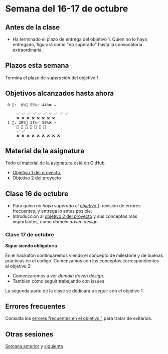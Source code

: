 # Semana del 16-17 de octubre

## Antes de la clase

- Ha terminado el plazo de entrega del objetivo 1. Quien no lo haya entregado,
  figurará como "no superado" hasta la convocatoria extraordinaria.

## Plazos esta semana

Termina el plazo de *superación* del objetivo 1.

## Objetivos alcanzados hasta ahora

```text
 0 🧮:  0%🚧 55%✅ 44%❌ ⇒ 
     
     ✅ ✅ ✅ ✅ ✅ ✅ ✅ ✅ ✅ ✅
     ❌ ❌ ❌ ❌ ❌ ❌ ❌ ❌
 1 🧮: 38%🚧 11%✅ 50%❌ ⇒ 
     🚧 🚧 🚧 🚧 🚧 🚧 🚧
     ✅ ✅
     ❌ ❌ ❌ ❌ ❌ ❌ ❌ ❌ ❌
```

## Material de la asignatura

Todo [el material de la asignatura está en GitHub](http://jj.github.io/IV).

* [Objetivo 1 del
   proyecto](http://jj.github.io/IV/documentos/proyecto/1.Planificacion),
* [Objetivo 2 del proyecto](http://jj.github.io/IV/documentos/proyecto/2.Modelo)

## Clase 16 de octubre

* Para *quien no haya superado el [objetivo
  1](http://jj.github.io/IV/documentos/proyecto/1.Planificacion)*: revisión de errores frecuentes, y entrega lo antes posible.
* Introducción al [objetivo 2 del
  proyecto](http://jj.github.io/IV/documentos/proyecto/2.Modelo) y sus conceptos
  más importantes, como *domain driven design*.

### Clase 17 de octubre

**Sigue siendo obligatoria**

En el hackatón continuaremos viendo el concepto de milestone y de buenas
prácticas en el código. Comenzamos con los conceptos correspondientes al
objetivo 2:

- Comenzaremos a ver *domain driven design*.
- También cómo seguir trabajando con issues

La segunda parte de la clase se dedicará a seguir con el objetivo 1.

## Errores frecuentes

Consulta los [errores frecuentes en el objetivo 1](../errores/objetivo-1.md) para
tratar de evitarlos.

## Otras sesiones

[Semana anterior](semana-04.md) y [siguiente](semana-06.md)
